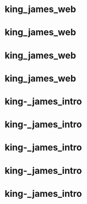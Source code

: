 # king_james_web
# king_james_web
# king_james_web
# king_james_web
# king-_james_intro
# king-_james_intro
# king-_james_intro
# king-_james_intro
# king-_james_intro
